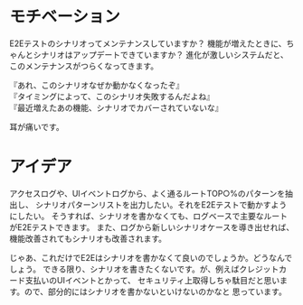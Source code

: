<!-- 
title: ログベースのE2Eテストシナリオ自動生成案
date: 2021-03-24T20:18:58+09:00
draft: true
description: 
image: 
icon: 🤖
-->

# モチベーション

E2Eテストのシナリオってメンテナンスしていますか？
機能が増えたときに、ちゃんとシナリオはアップデートできていますか？
進化が激しいシステムだと、このメンテナンスがつらくなってきます。

『あれ、このシナリオなぜか動かなくなったぞ』  
『タイミングによって、このシナリオ失敗するんだよね』  
『最近増えたあの機能、シナリオでカバーされていないな』  

耳が痛いです。

# アイデア

アクセスログや、UIイベントログから、よく通るルートTOP○%のパターンを抽出し、
シナリオパターンリストを出力したい。それをE2Eテストで動かすようにしたい。
そうすれば、シナリオを書かなくても、ログベースで主要なルートがE2Eテストできます。
また、ログから新しいシナリオケースを導き出せれば、機能改善されてもシナリオも改善されます。

じゃあ、これだけでE2Eはシナリオを書かなくて良いのでしょうか。どうなんでしょう。
できる限り、シナリオを書きたくないです。が、例えばクレジットカード支払いのUIイベントとかって、
セキュリティ上取得しちゃ駄目だと思います。ので、部分的にはシナリオを書かないといけないのかなと
思っています。
